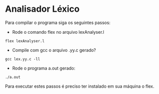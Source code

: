 # Analisador Léxico
Para compilar o programa siga os seguintes passos:
- Rode o comando flex no arquivo lexAnalyser.l

```flex lexAnalyser.l```

- Compile com gcc o arquivo .yy.c gerado?

```gcc lex.yy.c -ll  ```

- Rode o programa a.out gerado:

```./a.out```

Para executar estes passos é preciso ter instalado em sua máquina o flex.